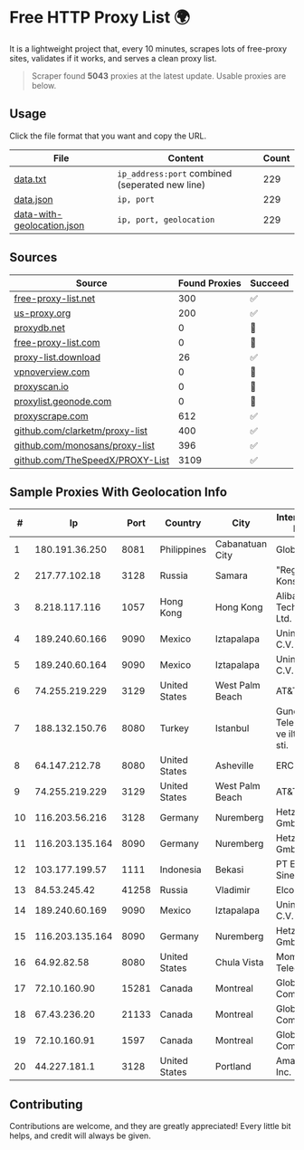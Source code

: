 
# Free HTTP Proxy List 🌍

It is a lightweight project that, every 10 minutes, scrapes lots of free-proxy sites, validates if it works, and serves a clean proxy list.


> Scraper found **5043** proxies at the latest update. Usable proxies are below.

## Usage

Click the file format that you want and copy the URL.


|File|Content|Count|
|----|-------|-----|
|[data.txt](https://raw.githubusercontent.com/themiralay/Proxy-List-World/master/data.txt)|`ip_address:port` combined (seperated new line)|229|
|[data.json](https://raw.githubusercontent.com/themiralay/Proxy-List-World/master/data.json)|`ip, port`|229|
|[data-with-geolocation.json](https://raw.githubusercontent.com/themiralay/Proxy-List-World/master/data-with-geolocation.json)|`ip, port, geolocation`|229|

## Sources

|Source|Found Proxies|Succeed|
|------|-------------|-------|
|[free-proxy-list.net](https://free-proxy-list.net)|300|✅|
|[us-proxy.org](https://www.us-proxy.org)|200|✅|
|[proxydb.net](http://proxydb.net)|0|🚫|
|[free-proxy-list.com](https://free-proxy-list.com/?page=&port=&type%5B%5D=http&type%5B%5D=https&up_time=0&search=Search)|0|🚫|
|[proxy-list.download](https://www.proxy-list.download/HTTP)|26|✅|
|[vpnoverview.com](https://vpnoverview.com/privacy/anonymous-browsing/free-proxy-servers)|0|🚫|
|[proxyscan.io](https://www.proxyscan.io)|0|🚫|
|[proxylist.geonode.com](https://proxylist.geonode.com/api/proxy-list?limit=300&page=1&sort_by=lastChecked&sort_type=desc&protocols=http,https)|0|🚫|
|[proxyscrape.com](https://api.proxyscrape.com/v2/?request=displayproxies&protocol=http&timeout=10000&country=all&ssl=all&anonymity=all)|612|✅|
|[github.com/clarketm/proxy-list](https://raw.githubusercontent.com/clarketm/proxy-list/master/proxy-list-raw.txt)|400|✅|
|[github.com/monosans/proxy-list](https://raw.githubusercontent.com/monosans/proxy-list/main/proxies/http.txt)|396|✅|
|[github.com/TheSpeedX/PROXY-List](https://raw.githubusercontent.com/TheSpeedX/PROXY-List/master/http.txt)|3109|✅|


## Sample Proxies With Geolocation Info

|#|Ip|Port|Country|City|Internet Service Provider|
|-|--|----|-------|----|-------------------------|
|1|180.191.36.250|8081|Philippines|Cabanatuan City|Globe Telecom|
|2|217.77.102.18|3128|Russia|Samara|"Region Svyaz Konsalt" LLC|
|3|8.218.117.116|1057|Hong Kong|Hong Kong|Alibaba (US) Technology Co., Ltd.|
|4|189.240.60.166|9090|Mexico|Iztapalapa|Uninet S.A. de C.V.|
|5|189.240.60.164|9090|Mexico|Iztapalapa|Uninet S.A. de C.V.|
|6|74.255.219.229|3129|United States|West Palm Beach|AT&T Corp.|
|7|188.132.150.76|8080|Turkey|Istanbul|Guneydogu Telekom int.bil. ve ilt. hiz. tic. ltd. sti.|
|8|64.147.212.78|8080|United States|Asheville|ERC Broadband|
|9|74.255.219.229|3129|United States|West Palm Beach|AT&T Corp.|
|10|116.203.56.216|3128|Germany|Nuremberg|Hetzner Online GmbH|
|11|116.203.135.164|8090|Germany|Nuremberg|Hetzner Online GmbH|
|12|103.177.199.57|1111|Indonesia|Bekasi|PT Eyza Kausa Sinergi Abadi|
|13|84.53.245.42|41258|Russia|Vladimir|Elcom ISP|
|14|189.240.60.169|9090|Mexico|Iztapalapa|Uninet S.A. de C.V.|
|15|116.203.135.164|8090|Germany|Nuremberg|Hetzner Online GmbH|
|16|64.92.82.58|8080|United States|Chula Vista|Momentum Telecom, Inc.|
|17|72.10.160.90|15281|Canada|Montreal|GloboTech Communications|
|18|67.43.236.20|21133|Canada|Montreal|GloboTech Communications|
|19|72.10.160.91|1597|Canada|Montreal|GloboTech Communications|
|20|44.227.181.1|3128|United States|Portland|Amazon.com, Inc.|



## Contributing

Contributions are welcome, and they are greatly appreciated! Every
little bit helps, and credit will always be given.

